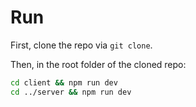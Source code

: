 # Run
First, clone the repo via `git clone`.

Then, in the root folder of the cloned repo:

```bash
cd client && npm run dev
cd ../server && npm run dev
```